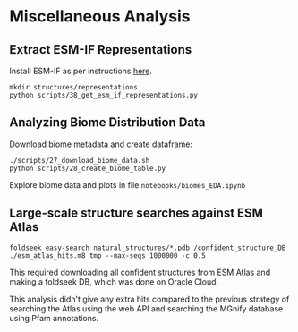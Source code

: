 # Miscellaneous Analysis

## Extract ESM-IF Representations

Install ESM-IF as per instructions [here](https://github.com/facebookresearch/esm/tree/main/examples/inverse_folding).

    mkdir structures/representations
    python scripts/38_get_esm_if_representations.py

## Analyzing Biome Distribution Data

Download biome metadata and create dataframe:

    ./scripts/27_download_biome_data.sh
    python scripts/28_create_biome_table.py

Explore biome data and plots in file `notebooks/biomes_EDA.ipynb`

## Large-scale structure searches against ESM Atlas

    foldseek easy-search natural_structures/*.pdb /confident_structure_DB ./esm_atlas_hits.m8 tmp --max-seqs 1000000 -c 0.5 

This required downloading all confident structures from ESM Atlas and making a foldseek DB, which was done on Oracle Cloud.

This analysis didn't give any extra hits compared to the previous strategy of searching the Atlas using the web API and searching the MGnify database using Pfam annotations.